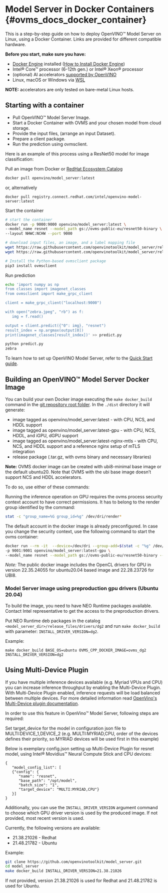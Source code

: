 # Model Server in Docker Containers {#ovms_docs_docker_container}

This is a step-by-step guide on how to deploy OpenVINO&trade; Model Server on Linux, using a Docker Container. Links are provided for different compatible hardware. 

**Before you start, make sure you have:**

- [Docker Engine](https://docs.docker.com/engine/) installed ([How to Install Docker Engine](https://docs.docker.com/engine/install/))
- Intel® Core™ processor (6-12th gen.) or Intel® Xeon® processor
- (optional) AI accelerators [supported by OpenVINO](https://docs.openvino.ai/2022.2/openvino_docs_IE_DG_supported_plugins_Supported_Devices.html)
- Linux, macOS or Windows via [WSL](https://docs.microsoft.com/en-us/windows/wsl/) 

**NOTE:** accelerators are only tested on bare-metal Linux hosts.


## Starting with a container <a name="quickstart"></a>

- Pull OpenVINO&trade; Model Server Image.
- Start a Docker Container with OVMS and your chosen model from cloud storage.
- Provide the input files, (arrange an input Dataset).
- Prepare a client package.
- Run the prediction using ovmsclient.

Here is an example of this process using a ResNet50 model for image classification:

Pull an image from Docker or [RedHat Ecosystem Catalog](https://catalog.redhat.com/software/containers/intel/openvino-model-server/607833052937385fc98515de)

```bash
docker pull openvino/model_server:latest
```
or, alternatively 
```
docker pull registry.connect.redhat.com/intel/openvino-model-server:latest
```

Start the container
```bash
# start the container 
docker run -p 9000:9000 openvino/model_server:latest \ 
--model_name resnet --model_path gs://ovms-public-eu/resnet50-binary \ 
--layout NHWC:NCHW --port 9000 

# download input files, an image, and a label mapping file
wget https://raw.githubusercontent.com/openvinotoolkit/model_server/releases/2022/1/demos/common/static/images/zebra.jpeg
wget https://raw.githubusercontent.com/openvinotoolkit/model_server/releases/2022/1/demos/common/python/classes.py

# Install the Python-based ovmsclient package
pip3 install ovmsclient
```

Run prediction
```bash
echo 'import numpy as np
from classes import imagenet_classes
from ovmsclient import make_grpc_client

client = make_grpc_client("localhost:9000")

with open("zebra.jpeg", "rb") as f:
   img = f.read()

output = client.predict({"0": img}, "resnet")
result_index = np.argmax(output[0])
print(imagenet_classes[result_index])' >> predict.py

python predict.py
zebra
```

To learn how to set up OpenVINO Model Server, refer to the [Quick Start guide](./ovms_quickstart.md).



## Building an OpenVINO&trade; Model Server Docker Image <a name="sourcecode"></a>

You can build your own Docker image executing the `make docker_build` command in the [git repository root folder](https://github.com/openvinotoolkit/model_server).
In the `./dist` directory it will generate: 

- image tagged as openvino/model_server:latest - with CPU, NCS, and HDDL support
- image tagged as openvino/model_server:latest-gpu - with CPU, NCS, HDDL, and iGPU, dGPU support
- image tagged as openvino/model_server:latest-nginx-mtls - with CPU, NCS, and HDDL support and a reference nginx setup of mTLS integration
- release package (.tar.gz, with ovms binary and necessary libraries)

**Note:** OVMS docker image can be created with ubi8-minimal base image or the default ubuntu20. 
Note that OVMS with the ubi base image doesn’t support NCS and HDDL accelerators.

To do so, use either of these commands:

Running the inference operation on GPU requires the ovms process security context account to have correct permissions.
It has to belong to the render group identified by the command:
```bash
stat -c "group_name=%G group_id=%g" /dev/dri/render*
```
The default account in the docker image is already preconfigured. In case you change the security context, use the following command
to start the ovms container:
```bash
docker run --rm -it  --device=/dev/dri --group-add=$(stat -c "%g" /dev/dri/render* | head -n 1) -u $(id -u):$(id -g) \
-p 9001:9001 openvino/model_server:latest-gpu \
--model_name resnet --model_path gs://ovms-public-eu/resnet50-binary --port 9001 --target_device GPU
```

*Note:* The public docker image includes the OpenCL drivers for GPU in version 22.35.24055 for ubuntu20.04 based image and 22.28.23726 for UBI8.

### Model Server image using preproduction gpu drivers (Ubuntu 20.04)

To build the image, you need to have NEO Runtime packages available. Contact Intel representative to get the access to the preproduction drivers.

Put NEO Runtime deb packages in the catalog `<model_server_dir>/release_files/drivers/dg2` and run `make docker_build` with parameter: `INSTALL_DRIVER_VERSION=dg2`.

Example:
```
make docker_build BASE_OS=ubuntu OVMS_CPP_DOCKER_IMAGE=ovms_dg2 INSTALL_DRIVER_VERSION=dg2
```

## Using Multi-Device Plugin

If you have multiple inference devices available (e.g. Myriad VPUs and CPU) you can increase inference throughput by enabling the Multi-Device Plugin. 
With Multi-Device Plugin enabled, inference requests will be load balanced between multiple devices. 
For more detailed information read [OpenVino's Multi-Device plugin documentation](https://docs.openvino.ai/2022.2/openvino_docs_OV_UG_Running_on_multiple_devices.html).

In order to use this feature in OpenVino™ Model Server, following steps are required:

Set target_device for the model in configuration json file to MULTI:DEVICE_1,DEVICE_2 (e.g. MULTI:MYRIAD,CPU, order of the devices defines their priority, so MYRIAD devices will be used first in this example)

Below is exemplary config.json setting up Multi-Device Plugin for resnet model, using Intel® Movidius™ Neural Compute Stick and CPU devices:
```
{
   "model_config_list": [
   {"config": {
      "name": "resnet",
      "base_path": "/opt/model",
      "batch_size": "1",
      "target_device": "MULTI:MYRIAD,CPU"}
   }]
}
```

Additionally, you can use the `INSTALL_DRIVER_VERSION` argument command to choose which GPU driver version is used by the produced image. 
If not provided, most recent version is used.

Currently, the following versions are available:
- 21.38.21026 - Redhat
- 21.48.21782 - Ubuntu

Example:
```bash
git clone https://github.com/openvinotoolkit/model_server.git
cd model_server
make docker_build INSTALL_DRIVER_VERSION=21.38.21026
```
If not provided, version 21.38.21026 is used for Redhat and 21.48.21782 is used for Ubuntu.
